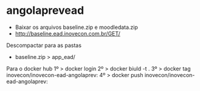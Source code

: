 # angolaprevead

- Baixar os arquivos baseline.zip e moodledata.zip
- http://baseline.ead.inovecon.com.br/GET/

Descompactar para as pastas
- baseline.zip > app_ead/

Para o docker hub
1º > docker login
2º > docker biuld -t <NOMEdaIMAGEM> .
3º > docker tag <NOMEdaIMAGEM> inovecon/inovecon-ead-angolaprev:<TAG>
4º > docker push inovecon/inovecon-ead-angolaprev:<TAG>

